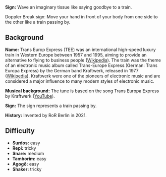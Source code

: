 **Sign:** Wave an imaginary tissue like saying goodbye to a train.

Doppler Break sign: Move your hand in front of your body from one side to the other like a train passing by.

## Background

**Name:** Trans Europ Express (TEE) was an international high-speed luxury train in Western Europe between 1957 and 1995, aiming to provide an alternative to flying to business people ([Wikipedia](https://en.wikipedia.org/wiki/Trans_Europ_Express)). The train was the theme of an electronic music album called Trans-Europe Express (German: Trans Europa Express) by the German band Kraftwerk, released in 1977 ([Wikipedia](https://en.wikipedia.org/wiki/Trans-Europe_Express_(album))). Kraftwerk were one of the pioneers of electronic music and are considered a major influence to many modern styles of electronic music.

**Musical background:** The tune is based on the song Trans Europa Express by Kraftwerk ([YouTube](https://www.youtube.com/watch?v=XMVokT5e0zs)).

**Sign:** The sign represents a train passing by.

**History:** Invented by RoR Berlin in 2021.

## Difficulty

* **Surdos:** easy
* **Repi:** tricky
* **Snare:** medium
* **Tamborim:** easy
* **Agogô:** easy
* **Shaker:** tricky
